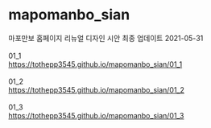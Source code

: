 # mapomanbo_sian

마포만보 홈페이지 리뉴얼 디자인 시안
최종 업데이트 2021-05-31
<br><br>
01_1
<br>
https://tothepp3545.github.io/mapomanbo_sian/01_1
<br><br>
01_2
<br>
https://tothepp3545.github.io/mapomanbo_sian/01_2
<br><br>
01_3
<br>
https://tothepp3545.github.io/mapomanbo_sian/01_3
